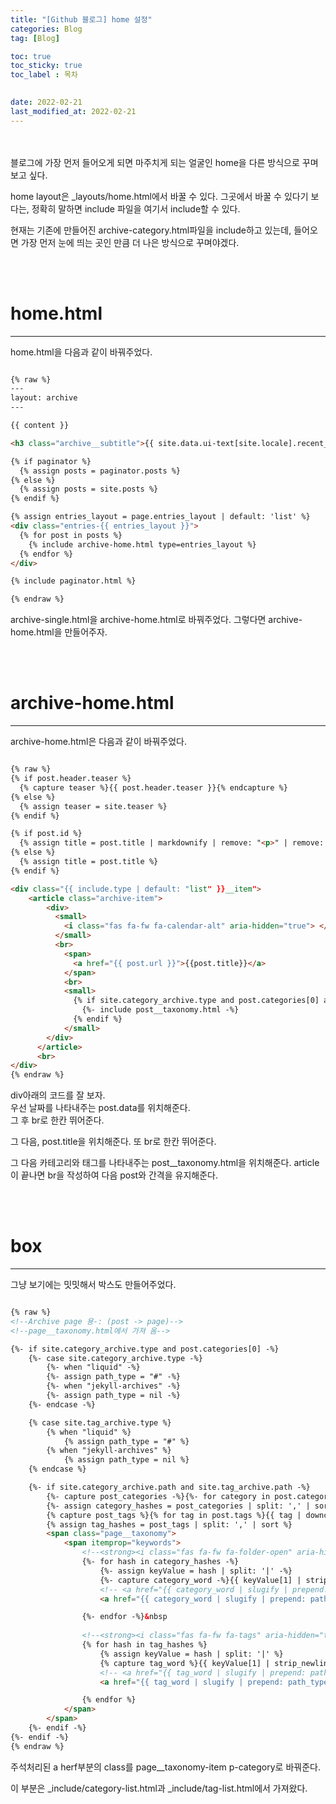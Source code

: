 ```yaml
---
title: "[Github 블로그] home 설정"
categories: Blog
tag: [Blog]

toc: true
toc_sticky: true
toc_label : 목차

 
date: 2022-02-21
last_modified_at: 2022-02-21
---
```

<br>
<br>
블로그에 가장 먼저 들어오게 되면 마주치게 되는 얼굴인 home을 다른 방식으로 꾸며보고 싶다. 

home layout은 _layouts/home.html에서 바꿀 수 있다. 
그곳에서 바꿀 수 있다기 보다는, 정확히 말하면 include 파일을 여기서 include할 수 있다. 

현재는 기존에 만들어진 archive-category.html파일을 include하고 있는데, 들어오면 가장 먼저 눈에 띄는 곳인 만큼 더 나은 방식으로 꾸며야겠다. 

<br>
<br>

# home.html
---
home.html을 다음과 같이 바꿔주었다. 

```html

{% raw %}
---
layout: archive
---

{{ content }}

<h3 class="archive__subtitle">{{ site.data.ui-text[site.locale].recent_posts | default: "Recent Posts" }}</h3>

{% if paginator %}
  {% assign posts = paginator.posts %}
{% else %}
  {% assign posts = site.posts %}
{% endif %}

{% assign entries_layout = page.entries_layout | default: 'list' %}
<div class="entries-{{ entries_layout }}">
  {% for post in posts %}
    {% include archive-home.html type=entries_layout %}
  {% endfor %}
</div>

{% include paginator.html %}

{% endraw %}
```

archive-single.html을 archive-home.html로 바꿔주었다. 
그렇다면 archive-home.html을 만들어주자. 

<br>
<br>

# archive-home.html
---
archive-home.html은 다음과 같이 바꿔주었다. 

```html

{% raw %}
{% if post.header.teaser %}
  {% capture teaser %}{{ post.header.teaser }}{% endcapture %}
{% else %}
  {% assign teaser = site.teaser %}
{% endif %}

{% if post.id %}
  {% assign title = post.title | markdownify | remove: "<p>" | remove: "</p>" %}
{% else %}
  {% assign title = post.title %}
{% endif %}

<div class="{{ include.type | default: "list" }}__item">
    <article class="archive-item">
        <div>
          <small>
            <i class="fas fa-fw fa-calendar-alt" aria-hidden="true"> </i>{{ post.date | date: " %Y.%m.%d" }}
          </small>
          <br>
            <span>
              <a href="{{ post.url }}">{{post.title}}</a>
            </span>
            <br>
            <small> 
              {% if site.category_archive.type and post.categories[0] and site.tag_archive.type and post.tags[0] %}
                {%- include post__taxonomy.html -%}
              {% endif %}
            </small>
        </div>
      </article>
      <br>
</div>
{% endraw %}
```

div아래의 코드를 잘 보자.  
우선 날짜를 나타내주는 post.data를 위치해준다.  
그 후 br로 한칸 뛰어준다.  


그 다음, post.title을 위치해준다. 
또 br로 한칸 뛰어준다. 


그 다음 카테고리와 태그를 나타내주는 post__taxonomy.html을 위치해준다. 
article이 끝나면 br을 작성하여 다음 post와 간격을 유지해준다.

<br>
<br>

# box
---
그냥 보기에는 밋밋해서 박스도 만들어주었다.

```html

{% raw %}
<!--Archive page 용-: (post -> page)-->
<!--page__taxonomy.html에서 가져 옴-->

{%- if site.category_archive.type and post.categories[0] -%}
    {%- case site.category_archive.type -%}
        {%- when "liquid" -%}
        {%- assign path_type = "#" -%}
        {%- when "jekyll-archives" -%}
        {%- assign path_type = nil -%}
    {%- endcase -%}

    {% case site.tag_archive.type %}
        {% when "liquid" %}
            {% assign path_type = "#" %}
        {% when "jekyll-archives" %}
            {% assign path_type = nil %}
    {% endcase %}

    {%- if site.category_archive.path and site.tag_archive.path -%}
        {%- capture post_categories -%}{%- for category in post.categories -%}{{ category | downcase }}|{{ category }}{%- unless forloop.last -%},{%- endunless -%}{%- endfor -%}{%- endcapture -%}
        {%- assign category_hashes = post_categories | split: ',' | sort -%}
        {% capture post_tags %}{% for tag in post.tags %}{{ tag | downcase }}|{{ tag }}{% unless forloop.last %},{% endunless %}{% endfor %}{% endcapture %}
        {% assign tag_hashes = post_tags | split: ',' | sort %}
        <span class="page__taxonomy">
            <span itemprop="keywords">
                <!--<strong><i class="fas fa-fw fa-folder-open" aria-hidden="true"></i> {{ site.data.ui-text[site.locale].categories_label | default: "Categories:" }}--> </strong>
                {%- for hash in category_hashes -%}
                    {%- assign keyValue = hash | split: '|' -%}
                    {%- capture category_word -%}{{ keyValue[1] | strip_newlines }}{%- endcapture -%}
                    <!-- <a href="{{ category_word | slugify | prepend: path_type | prepend: site.category_archive.path | relative_url }}" class="page__taxonomy-item-category" rel="tag">{{ category_word }}</a>{%- unless forloop.last -%}<span class="sep"> </span>{%- endunless -%} -->
                    <a href="{{ category_word | slugify | prepend: path_type | prepend: site.category_archive.path | relative_url }}" class="page__taxonomy-item p-category" rel="tag">{{ category_word }}</a>{% unless forloop.last %}<span class="sep">, </span>{% endunless %}

                {%- endfor -%}&nbsp
                
                <!--<strong><i class="fas fa-fw fa-tags" aria-hidden="true"></i> {{ site.data.ui-text[site.locale].tags_label | default: "Tags:" }}--> </strong>
                {% for hash in tag_hashes %}
                    {% assign keyValue = hash | split: '|' %}
                    {% capture tag_word %}{{ keyValue[1] | strip_newlines }}{% endcapture %}
                    <!-- <a href="{{ tag_word | slugify | prepend: path_type | prepend: site.tag_archive.path | relative_url }}" class="page__taxonomy-item-tag" rel="tag">{{ tag_word }}</a>{% unless forloop.last %}<span class="sep"> </span>{% endunless %} -->
                    <a href="{{ tag_word | slugify | prepend: path_type | prepend: site.tag_archive.path | relative_url }}" class="page__taxonomy-item p-category" rel="tag">{{ tag_word }}</a>{% unless forloop.last %}<span class="sep">, </span>{% endunless %}

                {% endfor %}
            </span>
        </span>
    {%- endif -%}
{%- endif -%}
{% endraw %}
```


주석처리된 a herf부분의 class를 page__taxonomy-item p-category로 바꿔준다. 

이 부분은 _include/category-list.html과 _include/tag-list.html에서 가져왔다. 